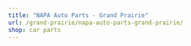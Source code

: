 ```yaml
---
title: "NAPA Auto Parts - Grand Prairie"
url: /grand-prairie/napa-auto-parts-grand-prairie/
shop: car parts
---
```

